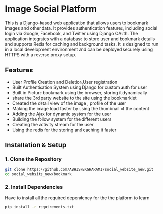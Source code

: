 # Image Social Platform


This is a Django-based web application that allows users to bookmark images and other data. It provides authentication features, including social login via Google, Facebook, and Twitter using Django OAuth. The application integrates with a database to store user and bookmark details and supports Redis for caching and background tasks. It is designed to run in a local development environment and can be deployed securely using HTTPS with a reverse proxy setup.



## Features
- User Profile Creation and Deletion,User registration
- Built Authentication System using Django for custom auth for user
- Built in Picture bookmark using the browser, storing it dynamically
- share the 3rd party website to the site using the bookmarklet
- Created the detail view of the image , profile of the user
- Making the image load faster by using the thumbnail of the content
- Adding the Ajax for dynamic system for the user
- Building the follow system for the different users
- Creating the activity stream for the user
- Using the redis for the storing and caching it faster


## Installation & Setup

### 1. Clone the Repository
```bash
git clone https://github.com/ABHISHEKGHARAMI/social_website_new.git
cd social_website_new/bookmark
```

### 2.  Install Dependencies
Have to install all the required dependency for the the platform to learn
```bash
pip install -r requirements.txt
```